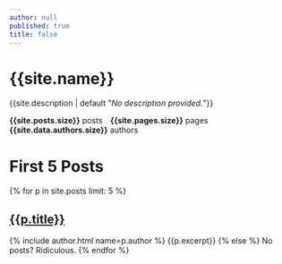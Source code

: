 ```yaml
---
author: null
published: true
title: false
---
```

# {{site.name}}
{{site.description | default "*No description provided.*"}}

**{{site.posts.size}}** posts&emsp;**{{site.pages.size}}** pages&emsp;**{{site.data.authors.size}}** authors

# First 5 Posts
{% for p in site.posts limit: 5 %}
## [{{p.title}}]({{p.url}})
{% include author.html name=p.author %}
{{p.excerpt}}
{% else %}
No posts? Ridiculous.
{% endfor %}
